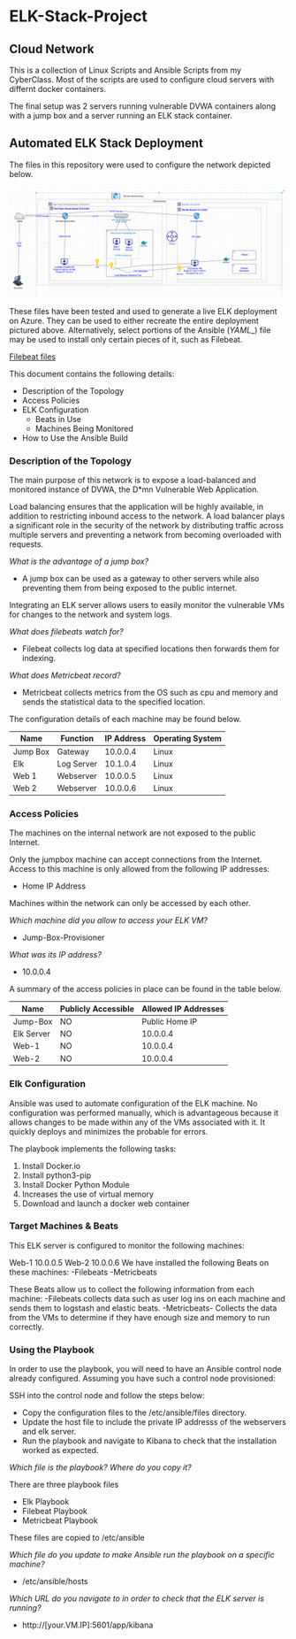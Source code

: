 # ELK-Stack-Project

## Cloud Network
This is a collection of Linux Scripts and Ansible Scripts from my CyberClass.
Most of the scripts are used to configure cloud servers with differnt docker containers.

The final setup was 2 servers running vulnerable DVWA containers along with a jump box and a server running an ELK stack container.


## Automated ELK Stack Deployment

The files in this repository were used to configure the network depicted below.

![](https://github.com/akithegreat/ELK-Stack-Project/blob/main/Diagrams/Network%20Diagram.png)

These files have been tested and used to generate a live ELK deployment on Azure. They can be used to either recreate the entire deployment pictured above. Alternatively, select portions of the Ansible (_YAML__) file may be used to install only certain pieces of it, such as Filebeat.

[Filebeat files](https://github.com/akithegreat/ELK-Stack-Project/tree/main/Ansible)

This document contains the following details:
- Description of the Topology
- Access Policies
- ELK Configuration
  - Beats in Use
  - Machines Being Monitored
- How to Use the Ansible Build



### Description of the Topology

The main purpose of this network is to expose a load-balanced and monitored instance of DVWA, the D*mn Vulnerable Web Application.

Load balancing ensures that the application will be highly available, in addition to restricting inbound access to the network. A load balancer plays a significant role in the security of the network by distributing traffic across multiple servers and preventing a network from becoming overloaded with requests.

*What is the advantage of a jump box?*
- A jump box can be used as a gateway to other servers while also preventing them from being exposed to the public internet.

Integrating an ELK server allows users to easily monitor the vulnerable VMs for changes to the network and system logs.

*What does filebeats watch for?*

- Filebeat collects log data at specified locations then forwards them for indexing.

*What does Metricbeat record?*

- Metricbeat collects metrics from the OS such as cpu and memory and sends the statistical data to the specified location.

The configuration details of each machine may be found below.

| Name     | Function   | IP Address | Operating System |
|----------|------------|------------|------------------|
| Jump Box | Gateway    | 10.0.0.4   | Linux            |
| Elk      | Log Server | 10.1.0.4   | Linux            |
| Web 1    | Webserver  | 10.0.0.5   | Linux            |
| Web 2    | Webserver  | 10.0.0.6   | Linux            |

### Access Policies

The machines on the internal network are not exposed to the public Internet. 

Only the jumpbox machine can accept connections from the Internet. Access to this machine is only allowed from the following IP addresses:

- Home IP Address


Machines within the network can only be accessed by each other.

*Which machine did you allow to access your ELK VM?*

- Jump-Box-Provisioner

*What was its IP address?*

- 10.0.0.4

A summary of the access policies in place can be found in the table below.

| Name       | Publicly  Accessible | Allowed IP Addresses |
|------------|----------------------|----------------------|
| Jump-Box   | NO                   | Public Home IP       |
| Elk Server | NO                   | 10.0.0.4             |
| Web-1      | NO                   | 10.0.0.4             |
| Web-2      | NO                   | 10.0.0.4             |



### Elk Configuration

Ansible was used to automate configuration of the ELK machine. No configuration was performed manually, which is advantageous because it allows changes to be made within any of the VMs associated with it. It quickly deploys and minimizes the probable for errors.

The playbook implements the following tasks:
1) Install Docker.io
2) Install python3-pip
3) Install Docker Python Module
4) Increases the use of virtual memory
5) Download and launch a docker web container 


### Target Machines & Beats
This ELK server is configured to monitor the following machines:

Web-1 10.0.0.5
Web-2 10.0.0.6
We have installed the following Beats on these machines:
-Filebeats
-Metricbeats

These Beats allow us to collect the following information from each machine:
-Filebeats collects data such as user log ins on each machine and sends them to logstash and elastic beats.
-Metricbeats- Collects the data from the VMs to determine if they have enough size and memory to run correctly.  


### Using the Playbook
In order to use the playbook, you will need to have an Ansible control node already configured. Assuming you have such a control node provisioned: 

SSH into the control node and follow the steps below:
- Copy the configuration files to the /etc/ansible/files directory.
- Update the host file to include the private IP addresss of the webservers and elk server.
- Run the playbook and navigate to Kibana to check that the installation worked as expected.

*Which file is the playbook? Where do you copy it?*

There are three playbook files
- Elk Playbook
- Filebeat Playbook
- Metricbeat Playbook

These files are copied to /etc/ansible

*Which file do you update to make Ansible run the playbook on a specific machine?*

- /etc/ansible/hosts

*Which URL do you navigate to in order to check that the ELK server is running?*

- http://[your.VM.IP]:5601/app/kibana

